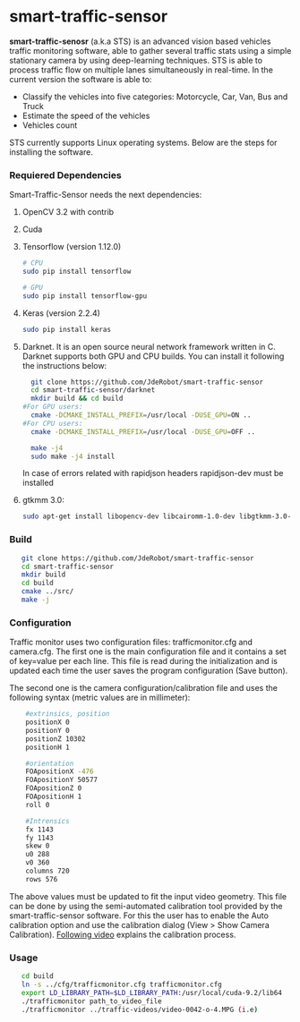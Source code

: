 # smart-traffic-sensor
**smart-traffic-senosr** (a.k.a STS) is an advanced vision based vehicles traffic monitoring software, able to gather several traffic stats using a simple stationary camera by using
deep-learning techniques. STS is able to process traffic flow on multiple lanes simultaneously in real-time. In the current version the software is able to:
* Classify the vehicles into five categories: Motorcycle, Car, Van, Bus and Truck
* Estimate the speed of the vehicles
* Vehicles count

STS currently supports Linux operating systems. Below are the steps for installing the software.

### Requiered Dependencies

Smart-Traffic-Sensor needs the next dependencies:

1. OpenCV 3.2 with contrib
2. Cuda
3. Tensorflow (version 1.12.0)
    ```bash
    # CPU
    sudo pip install tensorflow

    # GPU
    sudo pip install tensorflow-gpu
    ```

4. Keras (version 2.2.4)
    ```bash
    sudo pip install keras
    ```
5. Darknet. It is an open source neural network framework written in C. Darknet supports both GPU and CPU builds. You can install it following the instructions below:

    ```bash
      git clone https://github.com/JdeRobot/smart-traffic-sensor
      cd smart-traffic-sensor/darknet
      mkdir build && cd build
    #For GPU users:
      cmake -DCMAKE_INSTALL_PREFIX=/usr/local -DUSE_GPU=ON ..
    #For CPU users:
      cmake -DCMAKE_INSTALL_PREFIX=/usr/local -DUSE_GPU=OFF ..

      make -j4
      sudo make -j4 install
    ```

   In case of errors related with rapidjson headers rapidjson-dev must be installed

6. gtkmm 3.0:
    ```bash
    sudo apt-get install libopencv-dev libcairomm-1.0-dev libgtkmm-3.0-dev libgsl-dev
    ```



### Build


```bash
   git clone https://github.com/JdeRobot/smart-traffic-sensor
   cd smart-traffic-sensor
   mkdir build
   cd build
   cmake ../src/
   make -j
```

### Configuration
Traffic monitor uses two configuration files: trafficmonitor.cfg and camera.cfg. The first one is the main configuration file and it contains a set of key=value per each line. This file is read during the initialization and is updated each time the user saves the program configuration (Save button).

The second one is the camera configuration/calibration file and uses the following syntax (metric values are in millimeter):

```bash
    #extrinsics, position
    positionX 0
    positionY 0
    positionZ 10302
    positionH 1

    #orientation
    FOApositionX -476
    FOApositionY 50577
    FOApositionZ 0
    FOApositionH 1
    roll 0

    #Intrensics
    fx 1143
    fy 1143
    skew 0
    u0 288
    v0 360
    columns 720
    rows 576
```
The above values must be updated to fit the input video geometry. This file can be done by using the semi-automated calibration tool provided by the smart-traffic-sensor software. For this the user has to enable the Auto calibration option and use the calibration dialog (View > Show Camera Calibration). [Following video](https://www.youtube.com/watch?v=_JoWBaWCNTk) explains the calibration process.

### Usage

```bash
   cd build
   ln -s ../cfg/trafficmonitor.cfg trafficmonitor.cfg
   export LD_LIBRARY_PATH=$LD_LIBRARY_PATH:/usr/local/cuda-9.2/lib64
   ./trafficmonitor path_to_video_file
   ./trafficmonitor ../traffic-videos/video-0042-o-4.MPG (i.e)
```
